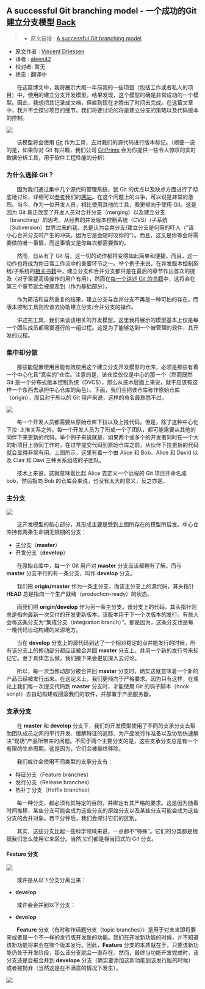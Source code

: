 ## A successful Git branching model - 一个成功的Git建立分支模型 [**Back**](./../translation.md)

> * 原文链接 : [A successful Git branching model](http://nvie.com/posts/a-successful-git-branching-model/)
* 原文作者 : [Vincent Driessen](http://nvie.com/about/)
* 译者 : [aleen42](https://github.com/aleen42) 
* 校对者: 暂无
* 状态 :  翻译中

&#160; &#160; &#160; &#160;在这篇博文中，我将展示大概一年前我的一些项目（包括工作或者私人的项目）中，使用的建立分支开发模型。结果发现，这个模型的确是非常成功的一个模型。因此，我想把其记录成文档，但直到现在才腾出了时间去完成。在这篇文章中，我并不会探讨项目的细节。我们将要讨论的将是建立分支的策略以及代码版本的控制。

<img src="./git-model@2x.png">

&#160; &#160; &#160; &#160;该模型将会使用 [Git](http://git-scm.com/) 作为工具，去对我们的源代码进行版本标记。（顺便一说的是，如果你对 Git 有兴趣，我们公司 [GitPrime](http://gitprime.com/) 会为你提供一些令人惊叹的实时数据分析工具，用于软件工程性能的分析）

### 为什么选择 Git？

&#160; &#160; &#160; &#160;因为我们通过集中几个源代码管理系统，就 Git 的优点以及缺点方面进行了彻底地讨论，详细可以[参考](http://whygitisbetterthanx.com/)我们的[网站](http://git.or.cz/gitwiki/GitSvnComparsion)。在这个问题上的斗争，可以说是非常的激烈。当今，作为一位开发人员，相比使用其他的工具，我更倾向于使用 Git。这是因为 Git 真正改变了开发人员对合并分支（merging）以及建立分支（branching）的思考。从经典的并发版本控制系统（CVS）/子系统（Subversion）世界过来的我，总是认为合并分支/建立分支是何等的吓人（“请小心合并分支时产生的冲突，因为它是会随时咬你的”）。而且，这又是你等会将需要做的唯一事情，而这事情又是你每次都需要做的。

&#160; &#160; &#160; &#160;然而，自从有了 Git 后，这一切的动作都将变得如此简单和便捷。而且，这一动作也将成为你日常工作流中的重要环节之一。举个例子来说，在并发版本控制系统/子系统的[相关书籍](http://svnbook.red-bean.com/)中，建立分支和合并分支都只是在最后的章节作出首次的提及（对于需要高级操作的用户有用），然而在[每一个讲述 Git 的书籍](http://pragprog.com/titles/tsgit/pragmatic-version-control-using-git)中，这将会在第三个章节就会被提及到（作为基础部分）。

&#160; &#160; &#160; &#160;作为简洁和自然重复的结果，建立分支与合并分支不再是一种可怕的存在。而版本控制工具则应该去协助建立分支/合并分支的操作。

&#160; &#160; &#160; &#160;讲述完工具，我们来谈谈相关的开发模型。这里我将展示的模型基本上仅是每一个团队成员都需要遵行的一组过程。这是为了能够达到一个被管理的软件，其开发的过程。

### 集中却分散

&#160; &#160; &#160; &#160;那些能配置使用且能有效使用这个建立分支开发模型的仓库，必须是那些有着一个中心化且“真实的”仓库。注意的是，该仓库仅仅是中心的那一个（然而既然 Git 是一个分布式版本控制系统（DVCS），那么从技术层面上来说，就不应该有这样一个东西去承担中心仓库的角色）。下面，我们会把该仓库称作原始仓库（origin），而且对于所以的 Git 用户来说，这样的命名最熟悉不过。

<img src="./centr-decentr@2x.png">

&#160; &#160; &#160; &#160;每一个开发人员都需要从原始仓库下拉以及上推代码。但是，除了这种中心化下拉-上推关系之外，每一个开发人员为了形成一个子团队，都可能需要从其他的同伴下来更新的代码。举个例子来说就是，如果两个或多个的开发者同时在一个大的新项目上协同工作时，在过早提交代码到原始仓库之前，从伙伴下拉更新的代码就会显得非常有用。上图所示，这里有着一个由 Alice 和 Bob、Alice 和 David 以及 Clair 和 Davi 三种关系组成的子团队。

&#160; &#160; &#160; &#160;技术上来说，这就意味着比起 Alice 去定义一个远程的 Git 项目并命名成 bob，然后指向 Bob 的仓库会来说，也没有太大的意义，反之亦是。

### 主分支

<img src="./main-branches@2x.png">

&#160; &#160; &#160; &#160;这开发模型的核心部分，其形成主要是受到上图所存在的模型所启发。中心仓库持有两条生命期无限期的分支：

- 主分支（**master**）
- 开发分支（**develop**）

&#160; &#160; &#160; &#160;在原始仓库中，每一个 Git 用户对 **master** 分支应该都稍有了解。而与 **master** 分支平行的有一条分支，叫作 **develop** 分支。

&#160; &#160; &#160; &#160;我们把 **origin/master** 作为一条主分支，而该主分支上的源代码，其头指针 **HEAD** 总是指向一个生产就绪（production-ready）的状态。

&#160; &#160; &#160; &#160;而我们把 **origin/develop** 作为另一条主分支。该分支上的代码，其头指针则总是指向最新一次交付的开发更新版本。该版本用于下一个次版本的发行。有些人会称这条分支为“集成分支（integration branch）”。那是因为，这条分支也是每一晚代码自动构建的来源地方。

&#160; &#160; &#160; &#160;当在 **develop** 分支上的源代码到达了一个相对稳定的点并能发行的时候，所有该分支上的修动部分都应该被合并回 **master** 分支上，并用一个新的发行号来标记它。至于具体怎么做，我们接下来会更加深入去讨论。

&#160; &#160; &#160; &#160;所以，每一次当修动部分被合并回 **master** 分支时，确实这就意味着一个新的产品已经被发行出来。在这定义上，我们更倾向于严格要求。因为只有这样，在理论上我们每一次提交代码到 **master** 分支时，才能使用 Git 的钩子脚本（hook script）去自动构建或回滚我们的软件，并部署于产品服务器。

### 支承分支

&#160; &#160; &#160; &#160;在 **master** 和 **develop** 分支下，我们的开发模型使用了不同的支承分支去帮助团队成员之间的平行开发、缓解特征的追踪、为产品发行作准备以及协助快速解决“现场”产品所带来的问题。不同于两个主要分支的是，这些支承分支总是有一个有限的生命周期。这是因为，它们会被最终移除。

&#160; &#160; &#160; &#160;我们或许会使用不同类型的支承分支有：

- 特征分支（Feature branches）
- 发行分支（Release branches）
- 热补丁分支（Hotfix branches）

&#160; &#160; &#160; &#160;每一种分支，都必须有其特定的目的，并绑定有其严格的要求。这是因为随着时间推移，某些分支可能会成为这些分支的原始分支以及某些分支可能会成为这些分支的合并对象。若干分钟后，我们会探讨它们的区别。

&#160; &#160; &#160; &#160;其实，这些分支比起一些科学领域来说，一点都不“特殊”。它们的分类都是根据我们怎么使用它来区分。当然,它们都是相当旧式的 Git 分支。

#### Feature 分支

<img src="./fb@2x.png">

&#160; &#160; &#160; &#160;或许是从以下分支分离出来：

- **develop**

&#160; &#160; &#160; &#160;或许会合并到以下分支：

- **develop**

&#160; &#160; &#160; &#160;**Feature** 分支（有时称作话题分支（topic branches））是用于对未来即将要来或者是一个不一样的发行版开发新的功能。我们在开发新功能的时候，并不知道该新功能将来会在哪个版本发行。因此，**Feature** 分支的本质就在于，只要该新功能仍处于开发阶段，那么该分支就会一直存在。然而，最终当功能开发完成时，该分支还是会被合并到 **develope** 分支（确实要添加这新功能到该发行版的时候）或者被抛弃（当然这是在不满意的情况下发生）。

<a href="http://aleen42.github.io/" target="_blank" ><img src="./../../pic/tail.gif"></a>
